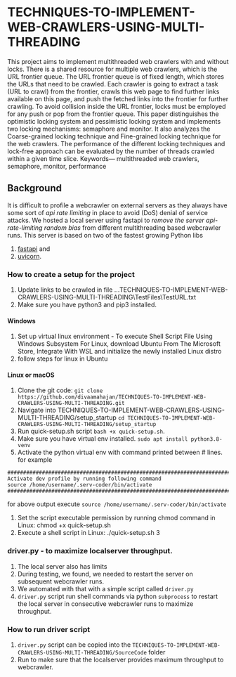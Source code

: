# TECHNIQUES-TO-IMPLEMENT-WEB-CRAWLERS-USING-MULTI-THREADING
This project aims to implement multithreaded web crawlers with and without locks. There is a shared resource for multiple web crawlers, which is the URL frontier queue. The URL frontier queue is of fixed length, which stores the URLs that need to be crawled. Each crawler is going to extract a task (URL to crawl) from the frontier, crawls this web page to find further links available on this page, and push the fetched links into the frontier for further crawling. To avoid collision inside the URL frontier, locks must be employed for any push or pop from the frontier queue. This paper distinguishes the optimistic locking system and pessimistic locking system and implements two locking mechanisms: semaphore and monitor. It also analyzes the Coarse-grained locking technique and Fine-grained locking technique for the web crawlers. The performance of the different locking techniques and lock-free approach can be evaluated by the number of threads crawled within a given time slice. 
Keywords— multithreaded web crawlers, semaphore, monitor, performance


## Background
It is difficult to profile a webcrawler on external servers as they always have some sort of *api rate limiting* in place to avoid (DoS) denial of service attacks.
We hosted a local server using fastapi to *remove the server api-rate-limiting random bias* from different multithreading based webcrawler runs.
This server is based on two of the fastest growing Python libs  
1. [fastapi](https://fastapi.tiangolo.com/) and 
2. [uvicorn](https://www.uvicorn.org/).

### How to create a setup for the project
1. Update links to be crawled in file ...TECHNIQUES-TO-IMPLEMENT-WEB-CRAWLERS-USING-MULTI-THREADING\TestFiles\TestURL.txt
2. Make sure you have python3 and pip3 installed.
#### Windows
1. Set up virtual linux environment - To execute Shell Script File Using Windows Subsystem For Linux, download Ubuntu From The Microsoft Store, Integrate With WSL and initialize the newly installed Linux distro
2. follow steps for linux in Ubuntu
#### Linux or macOS
1. Clone the git code: `git clone https://github.com/divaamahajan/TECHNIQUES-TO-IMPLEMENT-WEB-CRAWLERS-USING-MULTI-THREADING.git`
2. Navigate into TECHNIQUES-TO-IMPLEMENT-WEB-CRAWLERS-USING-MULTI-THREADING/setup_startup `cd TECHNIQUES-TO-IMPLEMENT-WEB-CRAWLERS-USING-MULTI-THREADING/setup_startup`
3. Run quick-setup.sh script `bash +x quick-setup.sh`.
4. Make sure you have virtual env installed. `sudo apt install python3.8-venv`
5. Activate the python virtual env with command printed between # lines.
for example
```
########################################################################
Activate dev profile by running following command
source /home/username/.serv-coder/bin/activate
########################################################################
```
for above output execute `source /home/username/.serv-coder/bin/activate`
 





1. Set the script executable permission by running chmod command in Linux: chmod +x quick-setup.sh
2. Execute a shell script in Linux: ./quick-setup.sh
3




### driver.py - to maximize localserver throughput.
1. The local server also has limits
2. During testing, we found, we needed to restart the server on subsequent webcrawler runs.
3. We automated with that with a simple script called `driver.py`
4. `driver.py` script run shell commands via python `subprocess` to restart the local server in consecutive webcrawler runs to maximize throughput.

### How to run driver script
1. `driver.py` script can be copied into the `TECHNIQUES-TO-IMPLEMENT-WEB-CRAWLERS-USING-MULTI-THREADING/SourceCode` folder 
2. Run to make sure that the localserver provides maximum throughput to webcrawler.